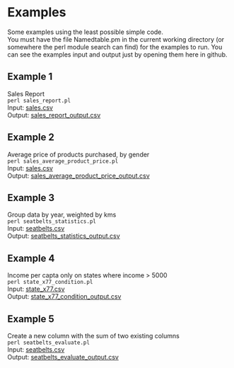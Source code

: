 # Examples

Some examples using the least possible simple code.  
You must have the file Namedtable.pm in the current working directory (or somewhere the perl module search can find) for the examples to run.
You can see the examples input and output just by opening them here in github.

## Example 1
Sales Report  
`perl sales_report.pl`  
Input: [sales.csv](https://github.com/pemn/Namedtable/blob/master/examples/sales.csv)  
Output: [sales_report_output.csv](https://github.com/pemn/Namedtable/blob/master/examples/sales_report_output.csv)  

## Example 2
Average price of products purchased, by gender  
`perl sales_average_product_price.pl`  
Input: [sales.csv](https://github.com/pemn/Namedtable/blob/master/examples/sales.csv)  
Output: [sales_average_product_price_output.csv](https://github.com/pemn/Namedtable/blob/master/examples/sales_average_product_price_output.csv)  

## Example 3
Group data by year, weighted by kms  
`perl seatbelts_statistics.pl`  
Input: [seatbelts.csv](https://github.com/pemn/Namedtable/blob/master/examples/seatbelts.csv)  
Output: [seatbelts_statistics_output.csv](https://github.com/pemn/Namedtable/blob/master/examples/seatbelts_statistics_output.csv)  

## Example 4
Income per capta only on states where income > 5000  
`perl state_x77_condition.pl`  
Input: [state_x77.csv](https://github.com/pemn/Namedtable/blob/master/examples/state_x77.csv)  
Output: [state_x77_condition_output.csv](https://github.com/pemn/Namedtable/blob/master/examples/state_x77_condition_output.csv)  

## Example 5
Create a new column with the sum of two existing columns  
`perl seatbelts_evaluate.pl`  
Input: [seatbelts.csv](https://github.com/pemn/Namedtable/blob/master/examples/seatbelts.csv)  
Output: [seatbelts_evaluate_output.csv](https://github.com/pemn/Namedtable/blob/master/examples/seatbelts_evaluate_output.csv)  
